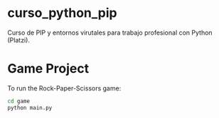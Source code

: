 # curso_python_pip
Curso de PIP y entornos virutales para trabajo profesional con Python (Platzi).

# Game Project

To run the Rock-Paper-Scissors game:

```sh
cd game
python main.py
```
